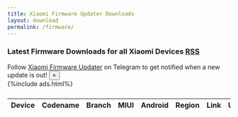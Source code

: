 ```yaml
---
title: Xiaomi Firmware Updater Downloads
layout: download
permalink: /firmware/
---
```


<h3>Latest Firmware Downloads for all Xiaomi Devices <span class="badge badge-light"><a href="/releases.xml"
            class="icon solid fa-rss"><span class="label">RSS</span></a></span></h3>

<div class="alert alert-primary alert-dismissible fade show" role="alert">
    Follow <a href="https://t.me/XiaomiFirmwareUpdater" class="alert-link">Xiaomi Firmware Updater</a> on Telegram to
    get notified when a new update is out!
    <button type="button" class="close" data-dismiss="alert" aria-label="Close">
        <span aria-hidden="true">&times;</span>
    </button>
</div>
{%include ads.html%}
<div class="table-responsive-md" style="margin-top: 25px;">
    <table id="firmware" class="display dt-responsive nowrap compact table table-striped table-hover table-sm">
        <thead class="thead-dark">
            <tr>
                <th>Device</th>
                <th>Codename</th>
                <th>Branch</th>
                <th>MIUI</th>
                <th>Android</th>
                <th>Region</th>
                <th>Link</th>
                <th>Updated</th>
            </tr>
        </thead>
        <script>loadLatestFirmware()</script>
    </table>
</div>